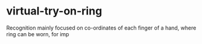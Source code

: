 # virtual-try-on-ring
Recognition mainly focused on co-ordinates of each finger of a hand, where ring can be worn, for imp
